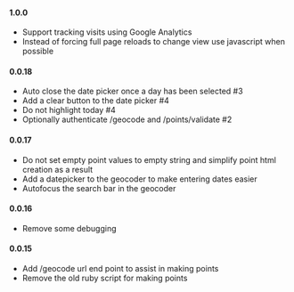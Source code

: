 #### 1.0.0
  * Support tracking visits using Google Analytics
  * Instead of forcing full page reloads to change view use javascript when possible

#### 0.0.18
  * Auto close the date picker once a day has been selected #3
  * Add a clear button to the date picker #4
  * Do not highlight today #4
  * Optionally authenticate /geocode and /points/validate #2

#### 0.0.17
  * Do not set empty point values to empty string and simplify point html creation as a result
  * Add a datepicker to the geocoder to make entering dates easier
  * Autofocus the search bar in the geocoder

#### 0.0.16
  * Remove some debugging

#### 0.0.15
  * Add /geocode url end point to assist in making points
  * Remove the old ruby script for making points

